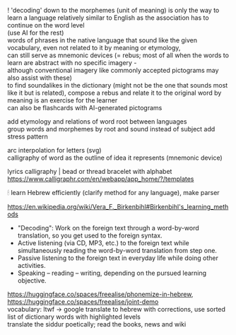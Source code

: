 
! 'decoding' down to the morphemes (unit of meaning) is only the way to learn a language relatively similar to English as the association has to continue on the word level  
(use AI for the rest)  
words of phrases in the native language that sound like the given vocabulary, even not related to it by meaning or etymology,  
can still serve as mnemonic devices (= rebus; most of all when the words to learn are abstract with no specific imagery -  
although conventional imagery like commonly accepted pictograms may also assist with these)  
to find soundalikes in the dictionary (might not be the one that sounds most like it but is related), compose a rebus and relate it to the original word by meaning is an exercise for the learner  
can also be flashcards with AI-generated pictograms  

add etymology and relations of word root between languages  
group words and morphemes by root and sound instead of subject
add stress pattern  

arc interpolation for letters (svg)  
calligraphy of word as the outline of idea it represents (mnemonic device)  
  
lyrics calligraphy | bead or thread bracelet with alphabet  
https://www.calligraphr.com/en/webapp/app_home/?/templates  
  
🕯 learn Hebrew efficiently (clarify method for any language), make parser  
  
  
https://en.wikipedia.org/wiki/Vera_F._Birkenbihl#Birkenbihl's_learning_methods
  
- "Decoding": Work on the foreign text through a word-by-word translation, so you get used to the foreign syntax.
- Active listening (via CD, MP3, etc.) to the foreign text while simultaneously reading the word-by-word translation from step one.
- Passive listening to the foreign text in everyday life while doing other activities.
- Speaking – reading – writing, depending on the pursued learning objective.
  
  
https://huggingface.co/spaces/freealise/phonemize-in-hebrew, https://huggingface.co/spaces/freealise/joint-demo  
vocabulary: ltwf -> google translate to hebrew with corrections, use sorted list of dictionary words with highlighted levels  
translate the siddur poetically; read the books, news and wiki  
